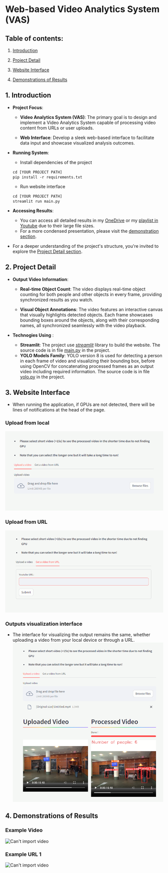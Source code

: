 # Web-based Video Analytics System (VAS)

## Table of contents:
1. [Introduction](https://github.com/thompsondd/Web-based-Video-Analytics-System/blob/main/README.md#1-introduction)

2. [Project Detail](https://github.com/thompsondd/Web-based-Video-Analytics-System/blob/main/README.md#2-project-detail)

3. [Website Interface](https://github.com/thompsondd/Web-based-Video-Analytics-System/blob/main/README.md#3-website-interface)
   
4. [Demonstrations of Results](https://github.com/thompsondd/Web-based-Video-Analytics-System/blob/main/README.md#4-demonstrations-of-results)



## 1. Introduction
- **Project Focus**:
   - **Video Analytics System (VAS)**: The primary goal is to design and implement a Video Analytics System capable of processing video content from URLs or user uploads.

   - **Web Interface**: Develop a sleek web-based interface to facilitate data input and showcase visualized analysis outcomes.

- **Running System**:
   - Install dependencies of the project
   ```
   cd [YOUR PROJECT PATH]
   pip install -r requirements.txt
   ```
   - Run website interface
   ```
   cd [YOUR PROJECT PATH]
   streamlit run main.py
   ```
- **Accessing Results**: 
   - You can access all detailed results in my [OneDrive](https://uithcm-my.sharepoint.com/:f:/g/personal/20521159_ms_uit_edu_vn/EgRsm2lULAZGgPnSBl5f6DIB3ACk0cvPjidJLSTcYK0ctg?e=yvsRme) or my [playlist in Youtube](https://www.youtube.com/playlist?list=PLkZll_xtzt8rNelPKHMucVeOEtLTr5I_c) due to their large file sizes.
   - For a more condensed presentation, please visit the [demonstration section](https://github.com/thompsondd/Web-based-Video-Analytics-System/blob/main/README.md#4-demonstrations-of-results).

- For a deeper understanding of the project's structure, you're invited to explore the [Project Detail section](https://github.com/thompsondd/Web-based-Video-Analytics-System/blob/main/README.md#2-project-detail).

## 2. Project Detail

- **Output Video Information**:
   - **Real-time Object Count**: The video displays real-time object counting for both people and other objects in every frame, providing synchronized results as you watch.

   - **Visual Object Annotations**: The video features an interactive canvas that visually highlights detected objects. Each frame showcases bounding boxes around the objects, along with their corresponding names, all synchronized seamlessly with the video playback.

- **Technogies Using** :
   - **Streamlit**: The project use [_streamlit_](https://streamlit.io/) library to build the website. The source code is in file [main.py](./main.py) in the project.
   - **YOLO Models Family**: YOLO version 8 is used for detecting a person in each frame of video and visualizing their bounding box, before using OpenCV for concatenating processed frames as an output video including required information. The source code is in file [yolo.py](./yolo.py) in the project.


## 3. Website Interface
- When running the application, if GPUs are not detected, there will be lines of notifications at the head of the page.
### Upload from local
   ![Can't import image](./Doc/Images/local_upload.png)
   

### Upload from URL
   ![Can't import image](./Doc/Images/url_upload.png)
   

### Outputs visualization interface
   - The interface for visualizing the output remains the same, whether uploading a video from your local device or through a URL.
   ![Can't import image](./Doc/Images/visualization.png)
## 4. Demonstrations of Results

### Example Video
   ![Can't import video](./Doc/Videos/example_video_local_upload.gif)
### Example URL 1
   ![Can't import video](./Doc/Videos/example_video_from_url_1.gif)

